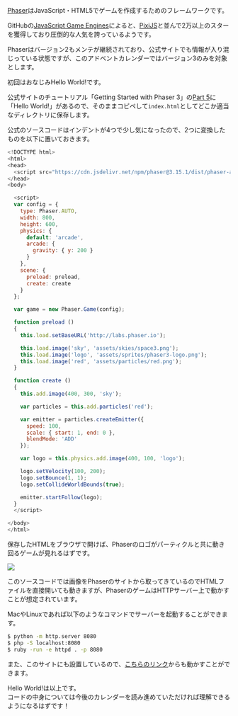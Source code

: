 [Phaser](https://github.com/photonstorm/phaser)はJavaScript・HTML5でゲームを作成するためのフレームワークです。

GitHubの[JavaScript Game Engines](https://github.com/collections/javascript-game-engines)によると、[PixiJS](https://github.com/pixijs/pixi.js)と並んで2万以上のスターを獲得しており圧倒的な人気を誇っているようです。

Phaserはバージョン2もメンテが継続されており、公式サイトでも情報が入り混じっている状態ですが、このアドベントカレンダーではバージョン3のみを対象とします。

初回はおなじみHello World!です。

公式サイトのチュートリアル「Getting Started with Phaser 3」の[Part 5](https://phaser.io/tutorials/getting-started-phaser3/part5)に「Hello World!」があるので、そのままコピペして`index.html`としてどこか適当なディレクトリに保存します。

公式のソースコードはインデントが4つで少し気になったので、2つに変換したものを以下に置いておきます。

```js
<!DOCTYPE html>
<html>
<head>
  <script src="https://cdn.jsdelivr.net/npm/phaser@3.15.1/dist/phaser-arcade-physics.min.js"></script>
</head>
<body>

  <script>
  var config = {
    type: Phaser.AUTO,
    width: 800,
    height: 600,
    physics: {
      default: 'arcade',
      arcade: {
        gravity: { y: 200 }
      }
    },
    scene: {
      preload: preload,
      create: create
    }
  };

  var game = new Phaser.Game(config);

  function preload ()
  {
    this.load.setBaseURL('http://labs.phaser.io');

    this.load.image('sky', 'assets/skies/space3.png');
    this.load.image('logo', 'assets/sprites/phaser3-logo.png');
    this.load.image('red', 'assets/particles/red.png');
  }

  function create ()
  {
    this.add.image(400, 300, 'sky');

    var particles = this.add.particles('red');

    var emitter = particles.createEmitter({
      speed: 100,
      scale: { start: 1, end: 0 },
      blendMode: 'ADD'
    });

    var logo = this.physics.add.image(400, 100, 'logo');

    logo.setVelocity(100, 200);
    logo.setBounce(1, 1);
    logo.setCollideWorldBounds(true);

    emitter.startFollow(logo);
  }
  </script>

</body>
</html>
```

保存したHTMLをブラウザで開けば、Phaserのロゴがパーティクルと共に動き回るゲームが見れるはずです。

![](/img/hello-phaser.gif)

このソースコードでは画像をPhaserのサイトから取ってきているのでHTMLファイルを直接開いても動きますが、PhaserのゲームはHTTPサーバー上で動かすことが想定されています。

MacやLinuxであれば以下のようなコマンドでサーバーを起動することができます。

```sh
$ python -m http.server 8080
$ php -S localhost:8080
$ ruby -run -e httpd . -p 8080
```

また、このサイトにも設置しているので、[こちらのリンク](./hello-world/)からも動かすことができます。

Hello World!は以上です。  
コードの中身については今後のカレンダーを読み進めていただければ理解できるようになるはずです！
